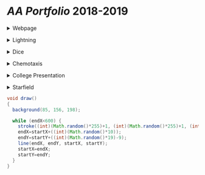 # *AA Portfolio* 2018-2019

<details>
 <summary>Webpage</summary>
 <p>
  
  <a href="https://bharatha21.github.io/WebPageAashish/WebTest/Vacations.html">Vacations<br></a>
   
 
 <p>
 When I look back on my WebPage, it is really cool to see how I was able to display my cool photos from all 
        the vacations I have been on, on to a web page. This was a big step for my understanding on how much I can 
        do with java and html. It also made me realize how much I am capable of doing much more.
</p>
  </details>
   </p>
    
 
  
  
  
  
  
 <details>
 <summary>Lightning</summary>
 <p>
  
  <a href="https://bharatha21.github.io/lightning2/">Rattatouile<br></a>
 
 <p>
Looking back on my Lightnig project, I remember how difficult it was to actually get the Lightning to appear
        on the screen. It was during this project that I became really comfortable asking for help when I was on the
        struggle bus. The project itself turned out good, although I might have to recheck my color schemes.
</p>
    </details>
     </p>
     
     
     
 <details>
 <summary>Dice</summary>
 <p>
  
  <a href="https://bharatha21.github.io/dice3/">(D)Ice on My Wrist<br></a>
 
 <p>
Dice was one of my favorite projects we did all Tri, not only did I have fun while doing it but I figured it 
        out early and was able to tinker and make it better.
</p>
</details>
      </p> 
    
 <details>
 <summary>Chemotaxis</summary>
 <p>
  

  <a href="https://bharatha21.github.io/chemotaxis4/">Mint Oreos<nr></a>
   <p>
   <a href="https://bharatha21.github.io/PracticeChemo/">Modern Art<br></a>
 </p>
 <p>
 Chemotaxis was rough. It was really funny how I got my project, at first I created a bunch of circle objects
 and played around with the randomizer(which crated Modern Art) and then I just messed around with it more to get my final result. I can   still make it better, but I like where I ended.  
</p>
 
 </details>
 </p>
 
 
<details>
 <summary>College Presentation</summary>
 <p>
  
  <a href="https://docs.google.com/presentation/d/1dwFqulrfwr6D_06PPsU23uqHluj66n033EemwrsieE0/edit?usp=sharing">Purdue Pete<br></a>
 
 <p>
 I really liked the college presentation project. It was cool to do research on colleges and learn more specifclly the comp sci department. It was also a really different expirence actually calling a proffessor, it's something I have never done before, but I am glad I did it.
</p>
  </details>
 </p>
 
 <details>
  <summary>Starfield</summary>
 <p>
  
  <a href="https://bharatha21.github.io/starfield5/">Starfield<br></a>
  
 
 <p>
 Starfield was really fun, although it was difficult and confusing, I still had a good time doing it. I ended up doing an American themed project. The most difficult part was getting the ineritance and interface to work.  
</p>
    </details>
     </p>





```Java
void draw()
{
  background(85, 156, 198);

  while (endX<600) {
    stroke((int)(Math.random()*255)+1, (int)(Math.random()*255)+1, (int)(Math.random()*255)+1) ;
    endX=startX+((int)(Math.random()*10));
    endY=startY+((int)(Math.random()*19)-9);
    line(endX, endY, startX, startY);
    startX=endX;
    startY=endY;
  }
}
```
